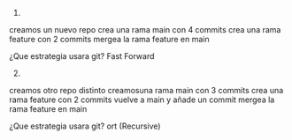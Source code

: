 1.
creamos un nuevo repo
crea una rama main con 4 commits
crea una rama feature con 2 commits
mergea la rama feature en main

¿Que estrategia usara git? Fast Forward

2.
creamos otro repo distinto
creamosuna rama main con 3 commits
crea una rama feature con 2 commits
vuelve a main y añade un commit
mergea la rama feature en main

¿Que estrategia usara git? ort (Recursive)